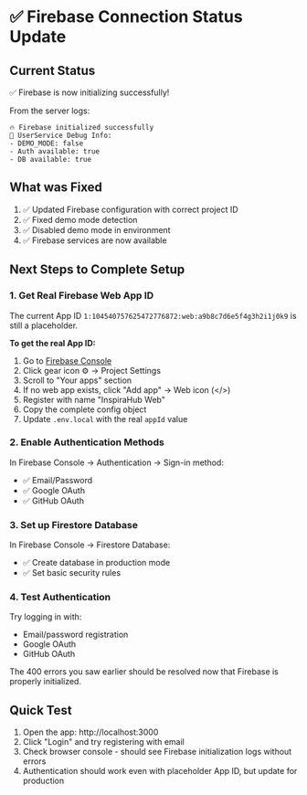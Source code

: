 # ✅ Firebase Connection Status Update

## Current Status
✅ Firebase is now initializing successfully!

From the server logs:
```
🔥 Firebase initialized successfully
👤 UserService Debug Info:
- DEMO_MODE: false
- Auth available: true
- DB available: true
```

## What was Fixed
1. ✅ Updated Firebase configuration with correct project ID
2. ✅ Fixed demo mode detection
3. ✅ Disabled demo mode in environment
4. ✅ Firebase services are now available

## Next Steps to Complete Setup

### 1. Get Real Firebase Web App ID
The current App ID `1:104540757625472776872:web:a9b8c7d6e5f4g3h2i1j0k9` is still a placeholder.

**To get the real App ID:**
1. Go to [Firebase Console](https://console.firebase.google.com/project/inspira-f55e4)
2. Click gear icon ⚙️ → Project Settings
3. Scroll to "Your apps" section
4. If no web app exists, click "Add app" → Web icon (</>)
5. Register with name "InspiraHub Web"
6. Copy the complete config object
7. Update `.env.local` with the real `appId` value

### 2. Enable Authentication Methods
In Firebase Console → Authentication → Sign-in method:
- ✅ Email/Password
- ✅ Google OAuth  
- ✅ GitHub OAuth

### 3. Set up Firestore Database
In Firebase Console → Firestore Database:
- ✅ Create database in production mode
- ✅ Set basic security rules

### 4. Test Authentication
Try logging in with:
- Email/password registration
- Google OAuth
- GitHub OAuth

The 400 errors you saw earlier should be resolved now that Firebase is properly initialized.

## Quick Test
1. Open the app: http://localhost:3000
2. Click "Login" and try registering with email
3. Check browser console - should see Firebase initialization logs without errors
4. Authentication should work even with placeholder App ID, but update for production
